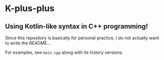 # K-plus-plus
Using Kotlin-like syntax in C++ programming!
---
Since this repository is basically for personal practice, I do not actually want to write the README...

For examples, see `main.cpp` along with its history versions.    